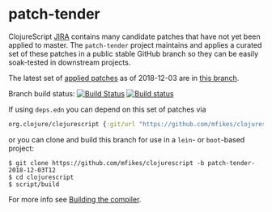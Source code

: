 # patch-tender
ClojureScript [JIRA](https://dev.clojure.org/jira/browse/CLJS) contains many candidate patches that have not yet been applied to master.
The `patch-tender` project maintains and applies a curated set of these patches in a public stable GitHub branch so they can be easily soak-tested in downstream projects.

The latest set of [applied patches](https://github.com/clojure/clojurescript/compare/master...mfikes:patch-tender-2018-12-03T12) as of 2018-12-03 are in [this branch](https://github.com/mfikes/clojurescript/commits/patch-tender-2018-12-03T12).

Branch build status: [![Build Status](https://travis-ci.org/mfikes/clojurescript.svg?branch=patch-tender-2018-12-03T12)](https://travis-ci.org/mfikes/clojurescript) [![Build status](https://ci.appveyor.com/api/projects/status/oggs1yydb8c2t6pa/branch/patch-tender-2018-12-03T12?svg=true)](https://ci.appveyor.com/project/mfikes/clojurescript/branch/patch-tender-2018-12-03T12)

If using `deps.edn` you can depend on this set of patches via
```clojure
org.clojure/clojurescript {:git/url "https://github.com/mfikes/clojurescript" :sha "2859004fb2eee45269d725f5de47c6ed231611cb"}
```

or you can clone and build this branch for use in a `lein`- or `boot`-based project:

```
$ git clone https://github.com/mfikes/clojurescript -b patch-tender-2018-12-03T12
$ cd clojurescript
$ script/build
```
For more info see [Building the compiler](https://clojurescript.org/community/building).